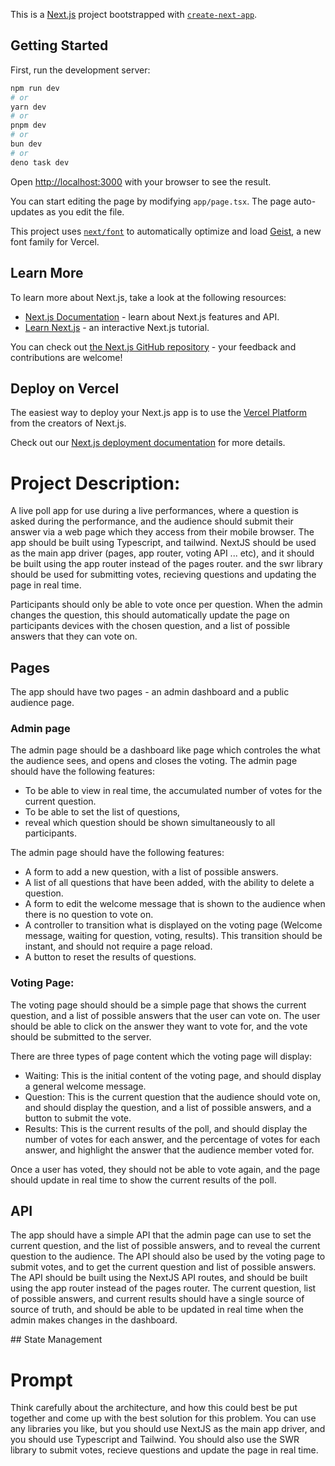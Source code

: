 This is a [Next.js](https://nextjs.org) project bootstrapped with [`create-next-app`](https://nextjs.org/docs/app/api-reference/cli/create-next-app).

## Getting Started

First, run the development server:

```bash
npm run dev
# or
yarn dev
# or
pnpm dev
# or
bun dev
# or
deno task dev
```

Open [http://localhost:3000](http://localhost:3000) with your browser to see the result.

You can start editing the page by modifying `app/page.tsx`. The page auto-updates as you edit the file.

This project uses [`next/font`](https://nextjs.org/docs/app/building-your-application/optimizing/fonts) to automatically optimize and load [Geist](https://vercel.com/font), a new font family for Vercel.

## Learn More

To learn more about Next.js, take a look at the following resources:

- [Next.js Documentation](https://nextjs.org/docs) - learn about Next.js features and API.
- [Learn Next.js](https://nextjs.org/learn) - an interactive Next.js tutorial.

You can check out [the Next.js GitHub repository](https://github.com/vercel/next.js) - your feedback and contributions are welcome!

## Deploy on Vercel

The easiest way to deploy your Next.js app is to use the [Vercel Platform](https://vercel.com/new?utm_medium=default-template&filter=next.js&utm_source=create-next-app&utm_campaign=create-next-app-readme) from the creators of Next.js.

Check out our [Next.js deployment documentation](https://nextjs.org/docs/app/building-your-application/deploying) for more details.


# Project Description:

A live poll app for use during a live performances, where a question is asked during the performance, and the audience should submit their answer via a web page which they access from their mobile browser. The app should be built using Typescript, and tailwind. NextJS should be used as the main app driver (pages, app router, voting API ... etc), and it should be built using the app router instead of the pages router. and the swr library should be used for submitting votes, recieving questions and updating the page in real time.

Participants should only be able to vote once per question. When the admin changes the question, this should automatically update the page on participants devices with the chosen question, and a list of possible answers that they can vote on.

## Pages

The app should have two pages - an admin dashboard and a public audience page.

### Admin page

The admin page should be a dashboard like page which controles the what the audience sees, and opens and closes the voting. The admin page should have the following features:
- To be able to view in real time, the accumulated number of votes for the current question.
- To be able to set the list of questions, 
- reveal which question should be shown simultaneously to all participants.

The admin page should have the following features:

- A form to add a new question, with a list of possible answers.
- A list of all questions that have been added, with the ability to delete a question.
- A form to edit the welcome message that is shown to the audience when there is no question to vote on.
- A controller to transition what is displayed on the voting page (Welcome message, waiting for question, voting, results). This transition should be instant, and should not require a page reload.
- A button to reset the results of questions.



### Voting Page: 

The voting page should should be a simple page that shows the current question, and a list of possible answers that the user can vote on. The user should be able to click on the answer they want to vote for, and the vote should be submitted to the server.

There are three types of page content which the voting page will display:

- Waiting: This is the initial content of the voting page, and should display a general welcome message.
- Question: This is the current question that the audience should vote on, and should display the question, and a list of possible answers, and a button to submit the vote.
- Results: This is the current results of the poll, and should display the number of votes for each answer, and the percentage of votes for each answer, and highlight the answer that the audience member voted for.

Once a user has voted, they should not be able to vote again, and the page should update in real time to show the current results of the poll.

## API

The app should have a simple API that the admin page can use to set the current question, and the list of possible answers, and to reveal the current question to the audience. The API should also be used by the voting page to submit votes, and to get the current question and list of possible answers. The API should be built using the NextJS API routes, and should be built using the app router instead of the pages router. The current question, list of possible answers, and current results should have a single source of source of truth, and should be able to be updated in real time when the admin makes changes in the dashboard.

## State Management



# Prompt

Think carefully about the architecture, and how this could best be put together and come up with the best solution for this problem. You can use any libraries you like, but you should use NextJS as the main app driver, and you should use Typescript and Tailwind. You should also use the SWR library to submit votes, recieve questions and update the page in real time.
